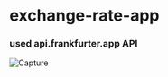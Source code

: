 # exchange-rate-app

### used api.frankfurter.app API

![Capture](https://user-images.githubusercontent.com/57134415/198881525-fb08f1c4-6e6b-49b9-a77c-8d41aaf31ab9.PNG)
